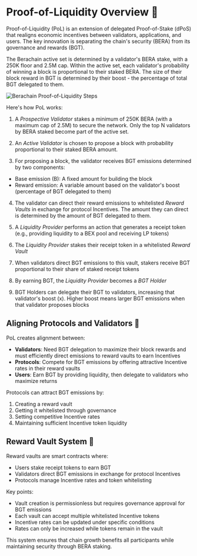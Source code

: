 # Proof-of-Liquidity Overview 📓

Proof-of-Liquidity (PoL) is an extension of delegated Proof-of-Stake (dPoS) that realigns economic incentives between validators, applications, and users. The key innovation is separating the chain's security (BERA) from its governance and rewards (BGT).

The Berachain active set is determined by a validator's BERA stake, with a 250K floor and 2.5M cap. Within the active set, each validator's probability of winning a block is proportional to their staked BERA. The size of their block reward in BGT is determined by their boost - the percentage of total BGT delegated to them.

![Berachain Proof-of-Liquidity Steps](/assets/proof-of-liquidity-steps.png)

Here's how PoL works:

1. A _Prospective Validator_ stakes a minimum of 250K BERA (with a maximum cap of 2.5M) to secure the network. Only the top N validators by BERA staked become part of the active set.

2. An _Active Validator_ is chosen to propose a block with probability proportional to their staked BERA amount.

3. For proposing a block, the validator receives BGT emissions determined by two components:
  - Base emission (B): A fixed amount for building the block
  - Reward emission: A variable amount based on the validator's boost (percentage of BGT delegated to them)

4. The validator can direct their reward emissions to whitelisted _Reward Vaults_ in exchange for protocol Incentives. The amount they can direct is determined by the amount of BGT delegated to them.

5. A _Liquidity Provider_ performs an action that generates a receipt token (e.g., providing liquidity to a BEX pool and receiving LP tokens)

6. The _Liquidity Provider_ stakes their receipt token in a whitelisted _Reward Vault_

7. When validators direct BGT emissions to this vault, stakers receive BGT proportional to their share of staked receipt tokens

8. By earning BGT, the _Liquidity Provider_ becomes a _BGT Holder_

9. BGT Holders can delegate their BGT to validators, increasing that validator's boost (x). Higher boost means larger BGT emissions when that validator proposes blocks

## Aligning Protocols and Validators 🤝

PoL creates alignment between:

- **Validators**: Need BGT delegation to maximize their block rewards and must efficiently direct emissions to reward vaults to earn Incentives
- **Protocols**: Compete for BGT emissions by offering attractive Incentive rates in their reward vaults
- **Users**: Earn BGT by providing liquidity, then delegate to validators who maximize returns

Protocols can attract BGT emissions by:
1. Creating a reward vault
2. Getting it whitelisted through governance
3. Setting competitive Incentive rates
4. Maintaining sufficient Incentive token liquidity

## Reward Vault System 🏦

Reward vaults are smart contracts where:
- Users stake receipt tokens to earn BGT
- Validators direct BGT emissions in exchange for protocol Incentives
- Protocols manage Incentive rates and token whitelisting

Key points:
- Vault creation is permissionless but requires governance approval for BGT emissions
- Each vault can accept multiple whitelisted Incentive tokens
- Incentive rates can be updated under specific conditions
- Rates can only be increased while tokens remain in the vault

This system ensures that chain growth benefits all participants while maintaining security through BERA staking.
